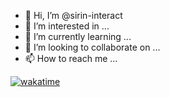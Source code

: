 - 👋 Hi, I’m @sirin-interact
- 👀 I’m interested in ...
- 🌱 I’m currently learning ...
- 💞️ I’m looking to collaborate on ...
- 📫 How to reach me ...

<!---
sirin-interact/sirin-interact is a ✨ special ✨ repository because its `README.md` (this file) appears on your GitHub profile.
You can click the Preview link to take a look at your changes.
--->

[![wakatime](https://wakatime.com/badge/user/35f3927e-70dc-445c-ac49-15bd984fb727.svg)](https://wakatime.com/@8cda7df5-3ef3-4a56-bd2a-8e227d8cb0cc)
